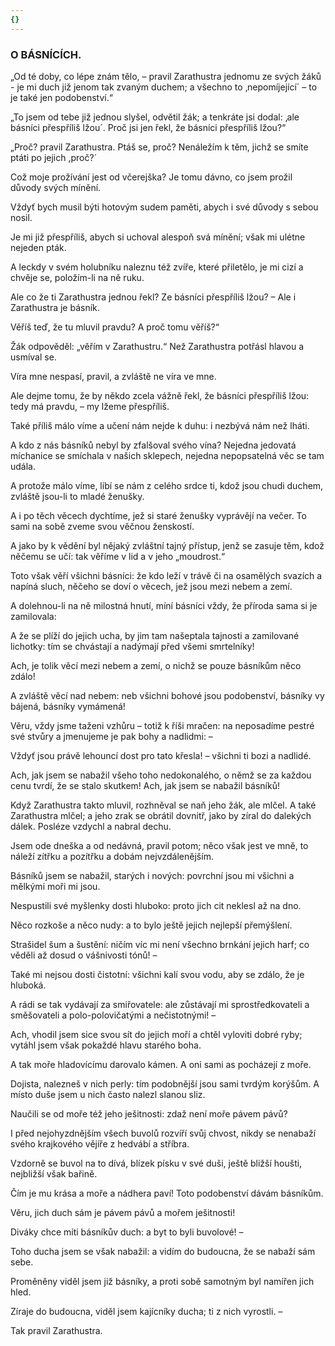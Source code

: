 ```yaml
---
{}
---
```


### O BÁSNÍCÍCH.

„Od té doby, co lépe znám tělo, – pravil Zarathustra jednomu ze svých žáků - je mi duch již jenom tak zvaným duchem; a všechno to ‚nepomíjející´ – to je také jen podobenství.“  

„To jsem od tebe již jednou slyšel, odvětil žák; a tenkráte jsi dodal: ‚ale básníci přespříliš lžou´. Proč jsi jen řekl, že básníci přespříliš lžou?“

„Proč? pravil Zarathustra. Ptáš se, proč? Nenáležím k těm, jichž se smíte ptáti po jejich ,proč?´

Což moje prožívání jest od včerejška? Je tomu dávno, co jsem prožil důvody svých mínění.

Vždyť bych musil býti hotovým sudem paměti, abych i své důvody s sebou nosil.

Je mi již přespříliš, abych si uchoval alespoň svá mínění; však mi ulétne nejeden pták.

A leckdy v svém holubníku naleznu též zvíře, které přiletělo, je mi cizí a chvěje se, položím-li na ně ruku.

Ale co že ti Zarathustra jednou řekl? Ze básníci přespříliš lžou? – Ale i Zarathustra je básník.

Věříš teď, že tu mluvil pravdu? A proč tomu věříš?“

Žák odpověděl: „věřím v Zarathustru.“ Než Zarathustra potřásl hlavou a usmíval se.

Víra mne nespasí, pravil, a zvláště ne víra ve mne.

Ale dejme tomu, že by někdo zcela vážně řekl, že básníci přespříliš lžou: tedy má pravdu, – my lžeme přespříliš.

Také příliš málo víme a učení nám nejde k duhu: i nezbývá nám než lháti.

A kdo z nás básníků nebyl by zfalšoval svého vína? Nejedna jedovatá míchanice se smíchala v našich sklepech, nejedna nepopsatelná věc se tam udála. 

A protože málo víme, líbí se nám z celého srdce ti, kdož jsou chudi duchem, zvláště jsou-li to mladé ženušky. 

A i po těch věcech dychtíme, jež si staré ženušky vyprávějí na večer. To sami na sobě zveme svou věčnou ženskostí.

A jako by k vědění byl nějaký zvláštní tajný přístup, jenž se zasuje těm, kdož něčemu se učí: tak věříme v lid a v jeho „moudrost.“

Toto však věří všichni básníci: že kdo leží v trávě či na osamělých svazích a napíná sluch, něčeho se doví o věcech, jež jsou mezi nebem a zemí.

A dolehnou-li na ně milostná hnutí, míní básníci vždy, že příroda sama si je zamilovala:

A že se plíží do jejich ucha, by jim tam našeptala tajnosti a zamilované lichotky: tím se chvástají a nadýmají před všemi smrtelníky!

Ach, je tolik věcí mezi nebem a zemí, o nichž se pouze básníkům něco zdálo!

A zvláště věcí nad nebem: neb všichni bohové jsou podobenství, básníky vy bájená, básníky vymámená!

Věru, vždy jsme taženi vzhůru – totiž k říši mračen: na neposadíme pestré své stvůry a jmenujeme je pak bohy a nadlidmi: –

Vždyť jsou právě lehouncí dost pro tato křesla! – všichni ti bozi a nadlidé.

Ach, jak jsem se nabažil všeho toho nedokonalého, o němž se za každou cenu tvrdí, že se stalo skutkem! Ach, jak jsem se nabažil básníků!

  

Když Zarathustra takto mluvil, rozhněval se naň jeho žák, ale mlčel. A také Zarathustra mlčel; a jeho zrak se obrátil dovnitř, jako by zíral do dalekých dálek. Posléze vzdychl a nabral dechu.

Jsem ode dneška a od nedávná, pravil potom; něco však jest ve mně, to náleží zítřku a pozítřku a dobám nejvzdálenějším.

Básníků jsem se nabažil, starých i nových: povrchní jsou mi všichni a mělkými moři mi jsou.

Nespustili své myšlenky dosti hluboko: proto jich cit neklesl až na dno.

Něco rozkoše a něco nudy: a to bylo ještě jejich nejlepší přemýšlení.

Strašidel šum a šustění: ničím víc mi není všechno brnkání jejich harf; co věděli až dosud o vášnivosti tónů! –

Také mi nejsou dosti čistotní: všichni kalí svou vodu, aby se zdálo, že je hluboká.

A rádi se tak vydávají za smiřovatele: ale zůstávají mi sprostředkovateli a směšovateli a polo-polovičatými a nečistotnými! –

Ach, vhodil jsem sice svou sít do jejich moří a chtěl vyloviti dobré ryby; vytáhl jsem však pokaždé hlavu starého boha.

A tak moře hladovícímu darovalo kámen. A oni sami as pocházejí z moře.

Dojista, nalezneš v nich perly: tím podobnější jsou sami tvrdým korýšům. A místo duše jsem u nich často nalezl slanou sliz.

Naučili se od moře též jeho ješitnosti: zdaž není moře pávem pávů?

I před nejohyzdnějším všech buvolů rozvíří svůj chvost, nikdy se nenabaží svého krajkového vějíře z hedvábí a stříbra.

Vzdorně se buvol na to dívá, blízek písku v své duši, ještě bližší houšti, nejbližší však bařině.

Čím je mu krása a moře a nádhera paví! Toto podobenství dávám básníkům.

Věru, jich duch sám je pávem pávů a mořem ješitnosti!

Diváky chce míti básníkův duch: a byt to byli buvolové! – 

Toho ducha jsem se však nabažil: a vidím do budoucna, že se nabaží sám sebe.

Proměněny viděl jsem již básníky, a proti sobě samotným byl namířen jich hled.

Zíraje do budoucna, viděl jsem kajícníky ducha; ti z nich vyrostli. – 

  

Tak pravil Zarathustra.
